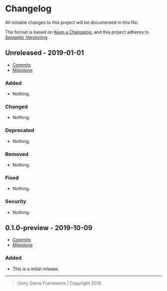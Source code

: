 # Changelog
All notable changes to this project will be documented in this file.

The format is based on [Keep a Changelog](https://keepachangelog.com/en/1.0.0/),
and this project adheres to [Semantic Versioning](https://semver.org/spec/v2.0.0.html).

## Unreleased - 2019-01-01
- [Commits](https://github.com/unity-game-framework/ugf-module-serialize/compare/0.0.0...0.0.0)
- [Milestone](https://github.com/unity-game-framework/ugf-module-serialize/milestone/0?closed=1)

### Added
- Nothing.

### Changed
- Nothing.

### Deprecated
- Nothing.

### Removed
- Nothing.

### Fixed
- Nothing.

### Security
- Nothing.

## 0.1.0-preview - 2019-10-09
- [Commits](https://github.com/unity-game-framework/ugf-module-serialize/compare/1feb71e...0.1.0-preview)
- [Milestone](https://github.com/unity-game-framework/ugf-module-serialize/milestone/1?closed=1)

### Added
- This is a initial release.

---
> Unity Game Framework | Copyright 2019

